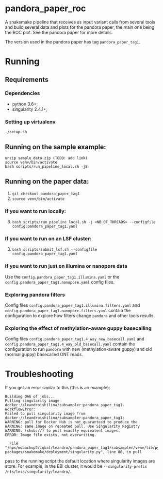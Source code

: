 # pandora_paper_roc

A snakemake pipeline that receives as input variant calls from several tools and build several data and plots for the
pandora paper, the main one being the ROC plot. See the pandora paper for more details.

The version used in the pandora paper has tag `pandora_paper_tag1`.

# Running

## Requirements

### Dependencies

* python 3.6+;
* singularity 2.4.1+;


### Setting up virtualenv
`./setup.sh`

## Running on the sample example:
```
unzip sample_data.zip (TODO: add link)
source venv/bin/activate
bash scripts/run_pipeline_local.sh -j8
```

## Running on the paper data:

1. `git checkout pandora_paper_tag1`
2. `source venv/bin/activate`

### If you want to run locally:
3. `bash scripts/run_pipeline_local.sh -j <NB_OF_THREADS> --configfile config.pandora_paper_tag1.yaml`

### If you want to run on an LSF cluster:
3. `bash scripts/submit_lsf.sh --configfile config.pandora_paper_tag1.yaml`

### If you want to run just on illumina or nanopore data

Use the `config.pandora_paper_tag1.illumina.yaml` or the `config.pandora_paper_tag1.nanopore.yaml` config files.

### Exploring pandora filters

Config files `config.pandora_paper_tag1.illumina.filters.yaml` and `config.pandora_paper_tag1.nanopore.filters.yaml` 
contain the configuration to explore how filters change `pandora` and other tools results.

### Exploring the effect of methylation-aware guppy basecalling

Config files `config.pandora_paper_tag1.4_way_new_basecall.yaml` and `config.pandora_paper_tag1.4_way_old_basecall.yaml`
contain the configuration to run `pandora` with new (methylation-aware guppy) and old (normal guppy) basecalled ONT reads. 

# Troubleshooting

If you get an error similar to this (this is an example):
```
Building DAG of jobs...
Pulling singularity image docker://leandroishilima/subsampler:pandora_paper_tag1.
WorkflowError:
Failed to pull singularity image from docker://leandroishilima/subsampler:pandora_paper_tag1:
WARNING: pull for Docker Hub is not guaranteed to produce the
WARNING: same image on repeated pull. Use Singularity Registry
WARNING: (shub://) to pull exactly equivalent images.
ERROR: Image file exists, not overwriting.

  File "/hps/nobackup2/iqbal/leandro/pandora_paper_tag1/subsampler/venv/lib/python3.7/site-packages/snakemake/deployment/singularity.py", line 88, in pull
```

pass to the running script the default location where singularity images are store.
For example, in the EBI cluster, it would be `--singularity-prefix /nfs/leia/singularity/leandro/`.
